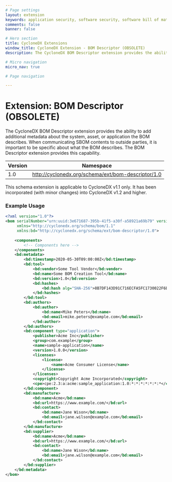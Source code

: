 ```yaml
---
# Page settings
layout: extension
keywords: application security, software security, software bill of material, SBOM, BOM, open source, supply chain, specification, spdx, license, package url, purl, cpe
comments: false
banner: false

# Hero section
title: CycloneDX Extensions
window_title: CycloneDX Extension - BOM Descriptor (OBSOLETE)
description: The CycloneDX BOM Descriptor extension provides the ability to add additional metadata about the system, asset, or application the BOM describes.

# Micro navigation
micro_nav: true

# Page navigation

---
```


# Extension: BOM Descriptor (OBSOLETE)

The CycloneDX BOM Descriptor extension provides the ability to add additional metadata about the system, asset, or 
application the BOM describes. When communicating SBOM contents to outside parties, it is important to be specific 
about what the BOM describes. The BOM Descriptor extension provides this capability.

| Version | Namespace |
| ------- | --------- |
| 1.0 | http://cyclonedx.org/schema/ext/bom-descriptor/1.0 |

<div class="callout callout--warning">
This schema extension is applicable to CycloneDX v1.1 only. It has been incorporated (with minor changes) into
CycloneDX v1.2 and higher.
</div>

### Example Usage

```xml
<?xml version="1.0"?>
<bom serialNumber="urn:uuid:3e671687-395b-41f5-a30f-a58921a69b79" version="1"
     xmlns="http://cyclonedx.org/schema/bom/1.1"
     xmlns:bd="http://cyclonedx.org/schema/ext/bom-descriptor/1.0">
  
    <components>
        <!-- Components here -->
    </components>
    <bd:metadata>
        <bd:timestamp>2020-05-30T09:00:00Z</bd:timestamp>
        <bd:tool>
            <bd:vendor>Some Tool Vendor</bd:vendor>
            <bd:name>Some BOM Creation Tool</bd:name>
            <bd:version>1.0</bd:version>
            <bd:hashes>
                <bd:hash alg="SHA-256">8B7DF143D91C716ECFA5FC1730022F6B421B05CEDEE8FD52B1FC65A96030AD52</bd:hash>
            </bd:hashes>
        </bd:tool>
        <bd:authors>
            <bd:author>
                <bd:name>Mike Peters</bd:name>
                <bd:email>mike.peters@example.com</bd:email>
            </bd:author>
        </bd:authors>
        <bd:component type="application">
            <publisher>Acme Inc</publisher>
            <group>com.example</group>
            <name>sample-application</name>
            <version>1.0.0</version>
            <licenses>
                <license>
                    <name>Acme Consumer License</name>
                </license>
            </licenses>
            <copyright>Copyright Acme Incorporated</copyright>
            <cpe>cpe:2.3:a:acme:sample_application:1.0:*:*:*:*:*:*:*</cpe>
        </bd:component>
        <bd:manufacture>
            <bd:name>Acme</bd:name>
            <bd:url>https://www.example.com/</bd:url>
            <bd:contact>
                <bd:name>Jane Wison</bd:name>
                <bd:email>jane.wilson@example.com</bd:email>
            </bd:contact>
        </bd:manufacture>
        <bd:supplier>
            <bd:name>Acme</bd:name>
            <bd:url>https://www.example.com/</bd:url>
            <bd:contact>
                <bd:name>Jane Wison</bd:name>
                <bd:email>jane.wilson@example.com</bd:email>
            </bd:contact>
        </bd:supplier>
    </bd:metadata>
</bom>
```
